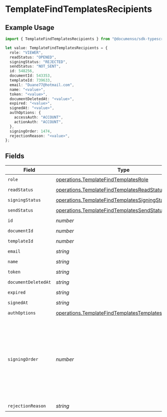 # TemplateFindTemplatesRecipients

## Example Usage

```typescript
import { TemplateFindTemplatesRecipients } from "@documenso/sdk-typescript/models/operations";

let value: TemplateFindTemplatesRecipients = {
  role: "VIEWER",
  readStatus: "OPENED",
  signingStatus: "REJECTED",
  sendStatus: "NOT_SENT",
  id: 548256,
  documentId: 543353,
  templateId: 739633,
  email: "Duane77@hotmail.com",
  name: "<value>",
  token: "<value>",
  documentDeletedAt: "<value>",
  expired: "<value>",
  signedAt: "<value>",
  authOptions: {
    accessAuth: "ACCOUNT",
    actionAuth: "ACCOUNT",
  },
  signingOrder: 1474,
  rejectionReason: "<value>",
};
```

## Fields

| Field                                                                                                                        | Type                                                                                                                         | Required                                                                                                                     | Description                                                                                                                  |
| ---------------------------------------------------------------------------------------------------------------------------- | ---------------------------------------------------------------------------------------------------------------------------- | ---------------------------------------------------------------------------------------------------------------------------- | ---------------------------------------------------------------------------------------------------------------------------- |
| `role`                                                                                                                       | [operations.TemplateFindTemplatesRole](../../models/operations/templatefindtemplatesrole.md)                                 | :heavy_check_mark:                                                                                                           | N/A                                                                                                                          |
| `readStatus`                                                                                                                 | [operations.TemplateFindTemplatesReadStatus](../../models/operations/templatefindtemplatesreadstatus.md)                     | :heavy_check_mark:                                                                                                           | N/A                                                                                                                          |
| `signingStatus`                                                                                                              | [operations.TemplateFindTemplatesSigningStatus](../../models/operations/templatefindtemplatessigningstatus.md)               | :heavy_check_mark:                                                                                                           | N/A                                                                                                                          |
| `sendStatus`                                                                                                                 | [operations.TemplateFindTemplatesSendStatus](../../models/operations/templatefindtemplatessendstatus.md)                     | :heavy_check_mark:                                                                                                           | N/A                                                                                                                          |
| `id`                                                                                                                         | *number*                                                                                                                     | :heavy_check_mark:                                                                                                           | N/A                                                                                                                          |
| `documentId`                                                                                                                 | *number*                                                                                                                     | :heavy_check_mark:                                                                                                           | N/A                                                                                                                          |
| `templateId`                                                                                                                 | *number*                                                                                                                     | :heavy_check_mark:                                                                                                           | N/A                                                                                                                          |
| `email`                                                                                                                      | *string*                                                                                                                     | :heavy_check_mark:                                                                                                           | N/A                                                                                                                          |
| `name`                                                                                                                       | *string*                                                                                                                     | :heavy_check_mark:                                                                                                           | N/A                                                                                                                          |
| `token`                                                                                                                      | *string*                                                                                                                     | :heavy_check_mark:                                                                                                           | N/A                                                                                                                          |
| `documentDeletedAt`                                                                                                          | *string*                                                                                                                     | :heavy_check_mark:                                                                                                           | N/A                                                                                                                          |
| `expired`                                                                                                                    | *string*                                                                                                                     | :heavy_check_mark:                                                                                                           | N/A                                                                                                                          |
| `signedAt`                                                                                                                   | *string*                                                                                                                     | :heavy_check_mark:                                                                                                           | N/A                                                                                                                          |
| `authOptions`                                                                                                                | [operations.TemplateFindTemplatesTemplatesAuthOptions](../../models/operations/templatefindtemplatestemplatesauthoptions.md) | :heavy_check_mark:                                                                                                           | N/A                                                                                                                          |
| `signingOrder`                                                                                                               | *number*                                                                                                                     | :heavy_check_mark:                                                                                                           | The order in which the recipient should sign the document. Only works if the document is set to sequential signing.          |
| `rejectionReason`                                                                                                            | *string*                                                                                                                     | :heavy_check_mark:                                                                                                           | N/A                                                                                                                          |